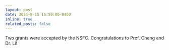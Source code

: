 ```yaml
---
layout: post
date: 2024-8-15 15:59:00-0400
inline: true
related_posts: false
---
```


Two grants were accepted by the NSFC. Congratulations to Prof. Cheng and Dr. Li!